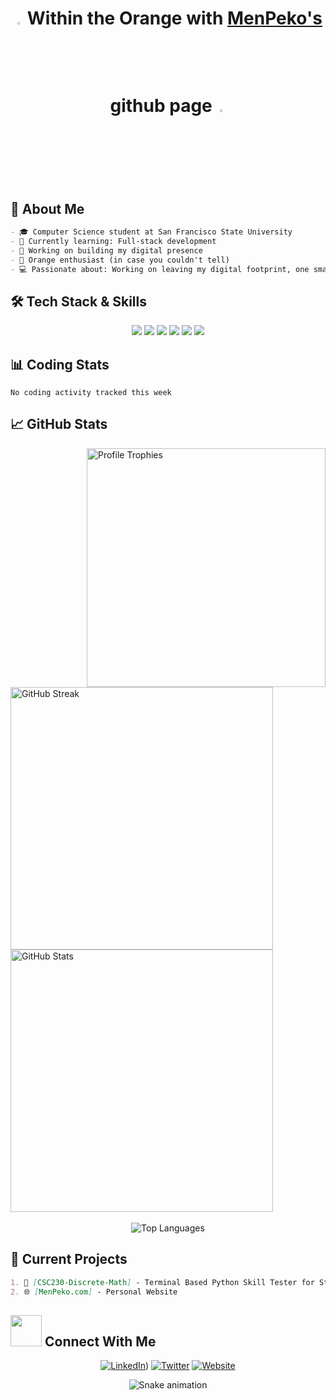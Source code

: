 <h1 align="center"> <img src="https://media.giphy.com/media/v1.Y2lkPTc5MGI3NjExaGExNTBwa3plMXlndzNqczJpMWZhOTRwbzIydGgxdm5wb3A4cnVucyZlcD12MV9zdGlja2Vyc19zZWFyY2gmY3Q9cw/XHjaMo2OzPl3q/giphy.gif" width="3%"> Within the Orange with <a href="https://imp.works" target="_blank">MenPeko's</a> github page <img src="https://media.giphy.com/media/v1.Y2lkPTc5MGI3NjExaGExNTBwa3plMXlndzNqczJpMWZhOTRwbzIydGgxdm5wb3A4cnVucyZlcD12MV9zdGlja2Vyc19zZWFyY2gmY3Q9cw/XHjaMo2OzPl3q/giphy.gif" width="3%"> </h1>


## 🍊 About Me
```md
- 🎓 Computer Science student at San Francisco State University
- 🧠 Currently learning: Full-stack development
- 🌱 Working on building my digital presence
- 🍊 Orange enthusiast (in case you couldn't tell)
- 💻 Passionate about: Working on leaving my digital footprint, one small step at a time. 
```

## 🛠️ Tech Stack & Skills
<div align="center">
  <!-- You can add your tech stack icons here -->
  <img src="https://img.shields.io/badge/-JavaScript-F7DF1E?style=flat-square&logo=javascript&logoColor=black" />
  <img src="https://img.shields.io/badge/-Python-3776AB?style=flat-square&logo=python&logoColor=white" />
  <img src="https://img.shields.io/badge/-HTML5-E34F26?style=flat-square&logo=html5&logoColor=white" />
  <img src="https://img.shields.io/badge/-CSS3-1572B6?style=flat-square&logo=css3&logoColor=white" />
  
  
  <img src="https://img.shields.io/badge/-Java-ED8B00?style=flat-square&logo=openjdk&logoColor=white"/>
  <img src="https://img.shields.io/badge/-C%2B%2B-00599C?style=for-the-badge?style=flat-square&logo=c&logoColor=white"/>
  <!-- Add more technologies you know -->
</div>

## 📊 Coding Stats
<!-- Set up WakaTime and add this section later -->
<!--START_SECTION:waka-->
```text
No coding activity tracked this week
```
<!--END_SECTION:waka-->

## 📈 GitHub Stats

<div>
  <img align="right" width="382px" src="https://github-profile-trophy.vercel.app/?username=MenPeko&theme=darkhub&no-bg=true&no-frame=true&row=3&column=3&title_color=FF9500" alt="Profile Trophies" />
  <div align="left">
    <img width="420px" src="https://github-readme-streak-stats.herokuapp.com/?user=MenPeko&theme=dark&date_format=M%20j%5B%2C%20Y%5D&ring=FF9500&fire=FF9500&currStreakLabel=FF9500" alt="GitHub Streak" />
    <br>
    <img width="420px" src="https://github-readme-stats.vercel.app/api?username=MenPeko&show_icons=true&count_private=true&theme=vision-friendly-dark&title_color=FF9500&icon_color=FF9500&border_color=FF9500&show=reviews,prs_merged,prs_merged_percentage&include_all_commits=true" alt="GitHub Stats" />
  </div>
</div>

<br>

<!-- You can add this section if you'd like a language breakdown -->
<div align="center">
  <img src="https://github-readme-stats.vercel.app/api/top-langs/?username=MenPeko&layout=compact&theme=vision-friendly-dark&title_color=FF9500&border_color=FF9500" alt="Top Languages" />
</div>

## 🔭 Current Projects
<!-- Add your current projects here -->
```md
1. 🍊 [CSC230-Discrete-Math] - Terminal Based Python Skill Tester for Students
2. 🌐 [MenPeko.com] - Personal Website
```

## <img src="https://media.giphy.com/media/v1.Y2lkPTc5MGI3NjExb3Awc211NzJidGxieWV3bDVnMnRyNWZvMDQ2Y3Nhd3NjMWh6NHEwcCZlcD12MV9zdGlja2Vyc19zZWFyY2gmY3Q9cw/mFHFkmAZPexNbkR7Ld/giphy.gif" width="50px"> Connect With Me

<div align="center">
  
[![LinkedIn](https://img.shields.io/badge/LinkedIn-0077B5?style=for-the-badge&logo=linkedin&logoColor=white)](https://www.linkedin.com/in/juan-navarro-b073a7234/))
[![Twitter](https://img.shields.io/badge/Twitter-1DA1F2?style=for-the-badge&logo=twitter&logoColor=white)](https://x.com/HuecoMundo0)
[![Website](https://img.shields.io/badge/Website-FF9500?style=for-the-badge&logo=website.me&logoColor=white)](https://menpeko.com)
  
</div>

<!-- Add this cool visitor counter at the bottom -->
<div align="center">
  
![Snake animation](https://raw.githubusercontent.com/MenPeko/MenPeko/output/github-contribution-grid-snake-orange.svg)
  
</div>

